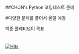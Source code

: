 ##CHUN's Python 코딩테스트 준비 



#다양한 문제를 풀어서 올릴 예정 




백준 플레티넘이 목표
#
#
#
[![Hits](https://hits.seeyoufarm.com/api/count/incr/badge.svg?url=https%3A%2F%2Fgithub.com%2Fchuneeeee%2Fpython_study&count_bg=%235ABBE1&title_bg=%23555555&icon=python.svg&icon_color=%23FAFDC5&title=HI&edge_flat=false)](https://hits.seeyoufarm.com)






